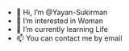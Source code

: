 - 👋 Hi, I’m @Yayan-Sukirman
- 👀 I’m interested in Woman
- 🌱 I’m currently learning Life
- 📫 You can contact me by email
